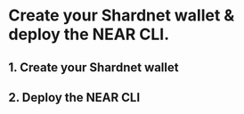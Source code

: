 # Create your Shardnet wallet & deploy the NEAR CLI.

## 1. Create your Shardnet wallet

## 2. Deploy the NEAR CLI
